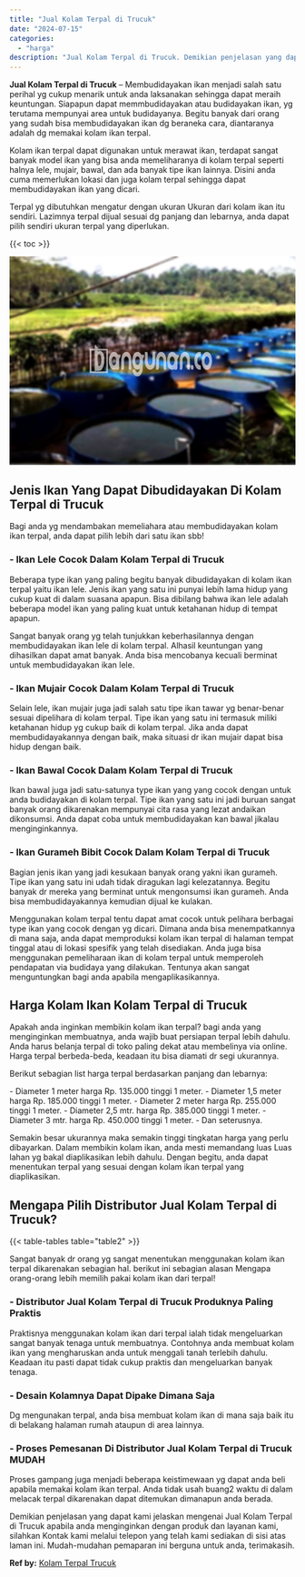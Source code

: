 ```yaml
---
title: "Jual Kolam Terpal di Trucuk"
date: "2024-07-15"
categories: 
  - "harga"
description: "Jual Kolam Terpal di Trucuk. Demikian penjelasan yang dapat kami jelaskan mengenai Jual Kolam Terpal di Trucuk apabila anda menginginkan dengan produk dan la..."
---
```


**Jual Kolam Terpal di Trucuk** – Membudidayakan ikan menjadi salah satu perihal yg cukup menarik untuk anda laksanakan sehingga dapat meraih keuntungan. Siapapun dapat memmbudidayakan atau budidayakan ikan, yg terutama mempunyai area untuk budidayanya. Begitu banyak dari orang yang sudah bisa membudidayakan ikan dg beraneka cara, diantaranya adalah dg memakai kolam ikan terpal.

Kolam ikan terpal dapat digunakan untuk merawat ikan, terdapat sangat banyak model ikan yang bisa anda memeliharanya di kolam terpal seperti halnya lele, mujair, bawal, dan ada banyak tipe ikan lainnya. Disini anda cuma memerlukan lokasi dan juga kolam terpal sehingga dapat membudidayakan ikan yang dicari.

Terpal yg dibutuhkan mengatur dengan ukuran Ukuran dari kolam ikan itu sendiri. Lazimnya terpal dijual sesuai dg panjang dan lebarnya, anda dapat pilih sendiri ukuran terpal yang diperlukan.

{{< toc >}}

![Jual Kolam Terpal di Trucuk](/images/jual-kolam-terpal-08.png)

## Jenis Ikan Yang Dapat Dibudidayakan Di Kolam Terpal di Trucuk

Bagi anda yg mendambakan memeliahara atau membudidayakan kolam ikan terpal, anda dapat pilih lebih dari satu ikan sbb!

### \- Ikan Lele Cocok Dalam Kolam Terpal di Trucuk

Beberapa type ikan yang paling begitu banyak dibudidayakan di kolam ikan terpal yaitu ikan lele. Jenis ikan yang satu ini punyai lebih lama hidup yang cukup kuat di dalam suasana apapun. Bisa dibilang bahwa ikan lele adalah beberapa model ikan yang paling kuat untuk ketahanan hidup di tempat apapun.

Sangat banyak orang yg telah tunjukkan keberhasilannya dengan membudidayakan ikan lele di kolam terpal. Alhasil keuntungan yang dihasilkan dapat amat banyak. Anda bisa mencobanya kecuali berminat untuk membudidayakan ikan lele.

### \- Ikan Mujair Cocok Dalam Kolam Terpal di Trucuk

Selain lele, ikan mujair juga jadi salah satu tipe ikan tawar yg benar-benar sesuai dipelihara di kolam terpal. Tipe ikan yang satu ini termasuk miliki ketahanan hidup yg cukup baik di kolam terpal. Jika anda dapat membudidayakannya dengan baik, maka situasi dr ikan mujair dapat bisa hidup dengan baik.

### \- Ikan Bawal Cocok Dalam Kolam Terpal di Trucuk

Ikan bawal juga jadi satu-satunya type ikan yang yang cocok dengan untuk anda budidayakan di kolam terpal. Tipe ikan yang satu ini jadi buruan sangat banyak orang dikarenakan mempunyai cita rasa yang lezat andaikan dikonsumsi. Anda dapat coba untuk membudidayakan kan bawal jikalau menginginkannya.

### \- Ikan Gurameh Bibit Cocok Dalam Kolam Terpal di Trucuk

Bagian jenis ikan yang jadi kesukaan banyak orang yakni ikan gurameh. Tipe ikan yang satu ini udah tidak diragukan lagi kelezatannya. Begitu banyak dr mereka yang berminat untuk mengonsumsi ikan gurameh. Anda bisa membudidayakannya kemudian dijual ke kulakan.

Menggunakan kolam terpal tentu dapat amat cocok untuk pelihara berbagai type ikan yang cocok dengan yg dicari. Dimana anda bisa menempatkannya di mana saja, anda dapat memproduksi kolam ikan terpal di halaman tempat tinggal atau di lokasi spesifik yang telah disediakan. Anda juga bisa menggunakan pemeliharaan ikan di kolam terpal untuk memperoleh pendapatan via budidaya yang dilakukan. Tentunya akan sangat menguntungkan bagi anda apabila mengaplikasikannya.

## Harga Kolam Ikan Kolam Terpal di Trucuk

Apakah anda inginkan membikin kolam ikan terpal? bagi anda yang menginginkan membuatnya, anda wajib buat persiapan terpal lebih dahulu. Anda harus belanja terpal di toko paling dekat atau membelinya via online. Harga terpal berbeda-beda, keadaan itu bisa diamati dr segi ukurannya.

Berikut sebagian list harga terpal berdasarkan panjang dan lebarnya:

\- Diameter 1 meter harga Rp. 135.000 tinggi 1 meter. - Diameter 1,5 meter harga Rp. 185.000 tinggi 1 meter. - Diameter 2 meter harga Rp. 255.000 tinggi 1 meter. - Diameter 2,5 mtr. harga Rp. 385.000 tinggi 1 meter. - Diameter 3 mtr. harga Rp. 450.000 tinggi 1 meter. - Dan seterusnya.

Semakin besar ukurannya maka semakin tinggi tingkatan harga yang perlu dibayarkan. Dalam membikin kolam ikan, anda mesti memandang luas Luas lahan yg bakal diaplikasikan lebih dahulu. Dengan begitu, anda dapat menentukan terpal yang sesuai dengan kolam ikan terpal yang diaplikasikan.

## Mengapa Pilih Distributor Jual Kolam Terpal di Trucuk?

{{< table-tables table="table2" >}}

Sangat banyak dr orang yg sangat menentukan menggunakan kolam ikan terpal dikarenakan sebagian hal. berikut ini sebagian alasan Mengapa orang-orang lebih memilih pakai kolam ikan dari terpal!

### \- Distributor Jual Kolam Terpal di Trucuk Produknya Paling Praktis

Praktisnya menggunakan kolam ikan dari terpal ialah tidak mengeluarkan sangat banyak tenaga untuk membuatnya. Contohnya anda membuat kolam ikan yang mengharuskan anda untuk menggali tanah terlebih dahulu. Keadaan itu pasti dapat tidak cukup praktis dan mengeluarkan banyak tenaga.

### \- Desain Kolamnya Dapat Dipake Dimana Saja

Dg mengunakan terpal, anda bisa membuat kolam ikan di mana saja baik itu di belakang halaman rumah ataupun di area lainnya.

### \- Proses Pemesanan Di Distributor Jual Kolam Terpal di Trucuk MUDAH

Proses gampang juga menjadi beberapa keistimewaan yg dapat anda beli apabila memakai kolam ikan terpal. Anda tidak usah buang2 waktu di dalam melacak terpal dikarenakan dapat ditemukan dimanapun anda berada.

Demikian penjelasan yang dapat kami jelaskan mengenai Jual Kolam Terpal di Trucuk apabila anda menginginkan dengan produk dan layanan kami, silahkan Kontak kami melalui telepon yang telah kami sediakan di sisi atas laman ini. Mudah-mudahan pemaparan ini berguna untuk anda, terimakasih.

**Ref by:** [Kolam Terpal Trucuk](https://id.wikipedia.org/wiki/Kolam)
